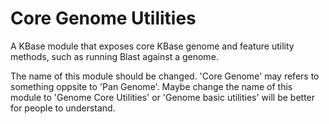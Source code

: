 

Core Genome Utilities
===========================

A KBase module that exposes core KBase genome and feature utility methods, such as 
running Blast against a genome.

The name of this module should be changed. 'Core Genome' may refers to something oppsite to 'Pan Genome'. Maybe change the name of this module to 'Genome Core Utilities' or 'Genome basic utilities' will be better for people to understand.




